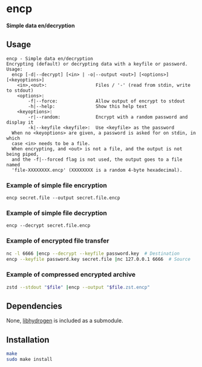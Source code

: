 # encp
**Simple data en/decryption**

## Usage
```
encp - Simple data en/decryption
Encrypting (default) or decrypting data with a keyfile or password.
Usage:
  encp [-d|--decrypt] [<in> | -o|--output <out>] [<options>] [<keyoptions>]
    <in>,<out>:                  Files / '-' (read from stdin, write to stdout)
    <options>:
        -f|--force:              Allow output of encrypt to stdout
        -h|--help:               Show this help text
    <keyoptions>:
        -r|--random:             Encrypt with a random password and display it
        -k|--keyfile <keyfile>:  Use <keyfile> as the password
  When no <keyoptions> are given, a password is asked for on stdin, in which
  case <in> needs to be a file.
  When encrypting, and <out> is not a file, and the output is not being piped,
  and the -f|--forced flag is not used, the output goes to a file named
  'file-XXXXXXXX.encp' (XXXXXXXX is a random 4-byte hexadecimal).
```

### Example of simple file encryption
`encp secret.file --output secret.file.encp`

### Example of simple file decryption
`encp --decrypt secret.file.encp`

### Example of encrypted file transfer
```sh
nc -l 6666 |encp --decrypt --keyfile password.key  # Destination
encp --keyfile password.key secret.file |nc 127.0.0.1 6666  # Source
```

### Example of compressed encrypted archive
```sh
zstd --stdout "$file" |encp --output "$file.zst.encp"
```

## Dependencies
None, [libhydrogen](https://libhydrogen.org) is included as a submodule.

## Installation
```sh
make
sudo make install
```
